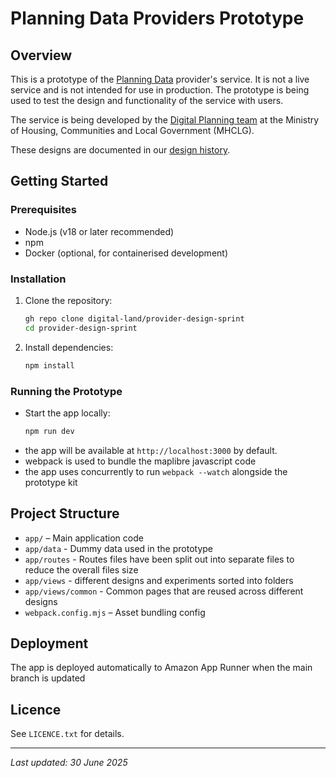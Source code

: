 # Planning Data Providers Prototype

## Overview

 This is a prototype of the [Planning Data](https://www.planning.data.gov.uk/) provider's service. It is not a live service and is not intended for use in production. The prototype is being used to test the design and functionality of the service with users.

The service is being developed by the [Digital Planning team](https://mhclgdigital.blog.gov.uk/category/digital-planning/) at the Ministry of Housing, Communities and Local Government (MHCLG).

These designs are documented in our [design history](https://submit-planning-data.designhistory.app/).

## Getting Started

### Prerequisites
- Node.js (v18 or later recommended)
- npm
- Docker (optional, for containerised development)

### Installation
1. Clone the repository:
   ```sh
   gh repo clone digital-land/provider-design-sprint
   cd provider-design-sprint
   ```
2. Install dependencies:
   ```sh
   npm install
   ```

### Running the Prototype
- Start the app locally:
  ```sh
  npm run dev
  ```
- the app will be available at `http://localhost:3000` by default.
- webpack is used to bundle the maplibre javascript code
- the app uses concurrently to run `webpack --watch` alongside the prototype kit 

## Project Structure
- `app/` – Main application code
- `app/data` - Dummy data used in the prototype
- `app/routes` - Routes files have been split out into separate files to reduce the overall files size
- `app/views` - different designs and experiments sorted into folders
- `app/views/common` - Common pages that are reused across different designs
- `webpack.config.mjs` – Asset bundling config

## Deployment

The app is deployed automatically to Amazon App Runner when the main branch is updated

## Licence
See `LICENCE.txt` for details.

---
_Last updated: 30 June 2025_